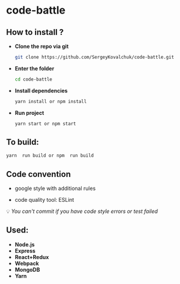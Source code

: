 # code-battle
 
## How to install ?
 
* **Clone the repo via git**
    ```bash 
    git clone https://github.com/SergeyKovalchuk/code-battle.git
    ```
* **Enter the folder**
     ```bash
     cd code-battle
     ```
* **Install dependencies**
     ```bash
     yarn install or npm install
     ```
* **Run project**
    ```bash
    yarn start or npm start
    ```


## To build: 

```bash
yarn  run build or npm  run build
```

## Code convention

* google style with additional rules

* code quality tool: ESLint

:bulb:  *You can\'t commit if you have code style errors  or test failed*


## Used: 

* **Node.js**
* **Express**
* **React+Redux**
* **Webpack**
* **MongoDB**
* **Yarn**
